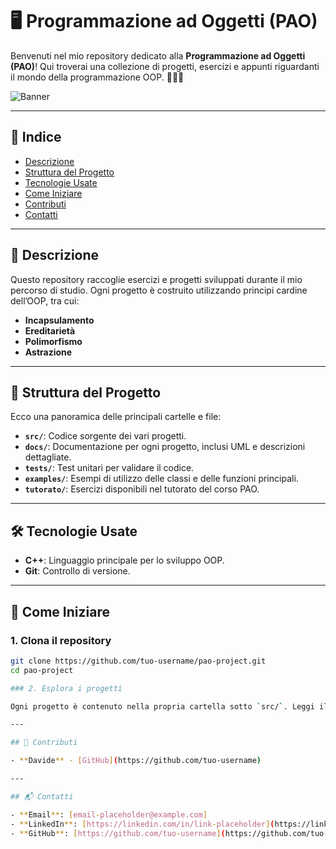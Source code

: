 # 🖥️ Programmazione ad Oggetti (PAO)

Benvenuti nel mio repository dedicato alla **Programmazione ad Oggetti (PAO)**! Qui troverai una collezione di progetti, esercizi e appunti riguardanti il mondo della programmazione OOP. 👨‍💻🌐

![Banner](https://via.placeholder.com/800x200.png?text=Programmazione+ad+Oggetti+Repository)

---

## 📜 Indice

- [Descrizione](#-descrizione)
- [Struttura del Progetto](#-struttura-del-progetto)
- [Tecnologie Usate](#-tecnologie-usate)
- [Come Iniziare](#-come-iniziare)
- [Contributi](#-contributi)
- [Contatti](#-contatti)

---

## 🧩 Descrizione

Questo repository raccoglie esercizi e progetti sviluppati durante il mio percorso di studio. Ogni progetto è costruito utilizzando principi cardine dell’OOP, tra cui:

- **Incapsulamento**
- **Ereditarietà**
- **Polimorfismo**
- **Astrazione**

---

## 📂 Struttura del Progetto

Ecco una panoramica delle principali cartelle e file:

- **`src/`**: Codice sorgente dei vari progetti.
- **`docs/`**: Documentazione per ogni progetto, inclusi UML e descrizioni dettagliate.
- **`tests/`**: Test unitari per validare il codice.
- **`examples/`**: Esempi di utilizzo delle classi e delle funzioni principali.
- **`tutorato/`**: Esercizi disponibili nel tutorato del corso PAO.

---

## 🛠️ Tecnologie Usate

- **C++**: Linguaggio principale per lo sviluppo OOP.
- **Git**: Controllo di versione.

---

## 🚀 Come Iniziare

### 1. Clona il repository

```bash
git clone https://github.com/tuo-username/pao-project.git
cd pao-project

### 2. Esplora i progetti

Ogni progetto è contenuto nella propria cartella sotto `src/`. Leggi il README specifico di ogni progetto per maggiori dettagli.

---

## 🤝 Contributi

- **Davide** - [GitHub](https://github.com/tuo-username)

---

## 📬 Contatti

- **Email**: [email-placeholder@example.com]
- **LinkedIn**: [https://linkedin.com/in/link-placeholder](https://linkedin.com/in/link-placeholder)
- **GitHub**: [https://github.com/tuo-username](https://github.com/tuo-username)
